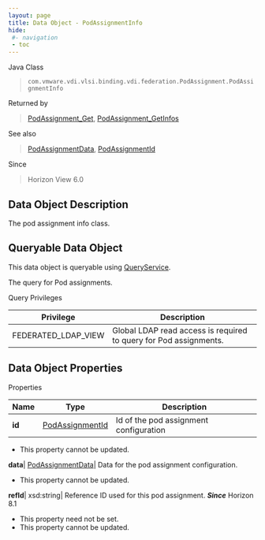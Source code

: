 ```yaml
---
layout: page
title: Data Object - PodAssignmentInfo
hide:
 #- navigation
 - toc
---
```






Java Class  
> `com.vmware.vdi.vlsi.binding.vdi.federation.PodAssignment.PodAssignmentInfo`

Returned by  
> [PodAssignment_Get](vdi.federation.PodAssignment.md#get), [PodAssignment_GetInfos](vdi.federation.PodAssignment.md#getInfos)

See also  
> [PodAssignmentData](vdi.federation.PodAssignment.PodAssignmentData.md), [PodAssignmentId](vdi.entity.PodAssignmentId.md)

Since  
> Horizon View 6.0


## Data Object Description 

The pod assignment info class. 

##  Queryable Data Object 

This data object is queryable using [QueryService](vdi.query.QueryService.md "QueryService"). 

The query for Pod assignments. 

Query Privileges 

Privilege |  Description   
---|---  
FEDERATED_LDAP_VIEW|  Global LDAP read access is required to query for Pod assignments.   
  


## Data Object Properties

Properties

Name |  Type |  Description   
---|---|---  
**id**| [PodAssignmentId](vdi.entity.PodAssignmentId.md)|  Id of the pod assignment configuration   


 * This property cannot be updated.

  
**data**| [PodAssignmentData](vdi.federation.PodAssignment.PodAssignmentData.md)|  Data for the pod assignment configuration.   


 * This property cannot be updated.

  
**refId**|  xsd:string|  Reference ID used for this pod assignment.  **_Since_** Horizon 8.1  


 * This property need not be set.
 * This property cannot be updated.

  
  
  
   
  
  
